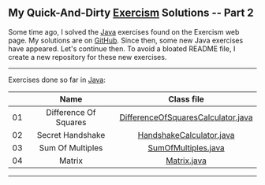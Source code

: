 My Quick-And-Dirty [Exercism](http://exercism.io) Solutions -- Part 2
---------------------------------------------------------------------

Some time ago, I solved the [Java](http://exercism.io/languages/java/exercises) exercises found on the Exercism web page. My solutions are on [GitHub](https://github.com/juan70/exercism_juan70). Since then, some new Java exercises have appeared. Let's continue then. To avoid a bloated README file, I create a new repository for these new exercises.

---

Exercises done so far in [Java](./java):

| | Name | Class file
:--:|:----:|:----------:|
01 | Difference Of Squares | [DifferenceOfSquaresCalculator.java](./java/difference-of-squares/src/main/java/DifferenceOfSquaresCalculator.java)
02 | Secret Handshake      | [HandshakeCalculator.java](./java/secret-handshake/src/main/java/HandshakeCalculator.java)
03 | Sum Of Multiples      | [SumOfMultiples.java](./java/sum-of-multiples/src/main/java/SumOfMultiples.java)
04 | Matrix                | [Matrix.java](./java/matrix/src/main/java/Matrix.java)

---

